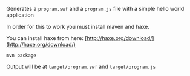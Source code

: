 Generates a `program.swf` and a `program.js` file with a simple hello world application

In order for this to work you must install maven and haxe.

You can install haxe from here: [http://haxe.org/download/](http://haxe.org/download/)

```
mvn package
```

Output will be at `target/program.swf` and `target/program.js` 
